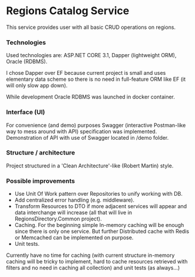 # Regions Catalog Service

This service provides user with all basic CRUD operations on regions.

### Technologies
Used technologies are: ASP.NET CORE 3.1, Dapper (lightweight ORM), Oracle (RDBMS).

I chose Dapper over EF because current project is small and uses elementary data scheme so there is no need in full-feature ORM like EF (it will only slow app down).

While development Oracle RDBMS was launched in docker container.

### Interface (UI)
For convenience (and demo) purposes Swagger (interactive Postman-like way to mess around with API) specification was implemented. Demonstration of API with use of Swagger located in /demo folder.

### Structure / architecture
Project structured in a 'Clean Architecture'-like (Robert Martin) style. 

### Possible improvements
- Use Unit Of Work pattern over Repositories to unify working with DB.
- Add centralized error handling (e.g. middleware).
- Transform Resources to DTO if more adjacent services will appear and data interchange will increase (all that will live in RegionsDirectory.Common project).
- Caching. For the beginning simple In-memory caching will be enough since there is only one service. But further Distributed cache with Redis or Memcached can be implemented on purpose.
- Unit tests.

Currently have no time for caching (with current structure in-memory caching will be tricky to implement, hard to cache resources retrieved with filters and no need in caching all collection) and unit tests (as always...)
